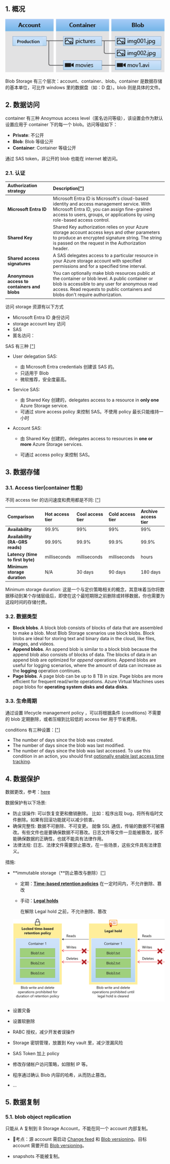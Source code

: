 ## 1. 概况

![Diagram that shows the Azure Blob Storage architecture.](https://raw.githubusercontent.com/caliburn1994/caliburn1994.github.io/dev/images/20240424112517.png)

Blob Storage 有三个层次：account、container、blob。container 是数据存储的基本单位，可比作 windows 里的数据盘（如：D 盘）。blob 则是具体的文件。



## 2. 数据访问

container 有三种 Anoymous access level（匿名访问等级），该设置会作为默认设置应用于 container 下的每一个 blob。访问等级如下：

- **Private**: 不公开
- **Blob**: Blob 等级公开
- **Container**: Container 等级公开

通过 SAS token，非公开的 blob 也能在 internet 被访问。

### 2.1. 认证

| Authorization strategy                       | Description[["]](https://learn.microsoft.com/en-us/training/modules/configure-storage-security/2-review-strategies) |
| :------------------------------------------- | :----------------------------------------------------------- |
| **Microsoft Entra ID**                       | Microsoft Entra ID is Microsoft's cloud-based identity and access management service. With Microsoft Entra ID, you can assign fine-grained access to users, groups, or applications by using role-based access control. |
| **Shared Key**                               | Shared Key authorization relies on your Azure storage account access keys and other parameters to produce an encrypted signature string. The string is passed on the request in the Authorization header. |
| **Shared access signatures**                 | A SAS delegates access to a particular resource in your Azure storage account with specified permissions and for a specified time interval. |
| **Anonymous access to containers and blobs** | You can optionally make blob resources public at the container or blob level. A public container or blob is accessible to any user for anonymous read access. Read requests to public containers and blobs don't require authorization. |


访问 storage 资源有以下方式

- Microsoft Entra ID 身份访问
- storage account key 访问
- SAS
- 匿名访问：



SAS 有三种 [["]](https://learn.microsoft.com/en-us/training/modules/configure-storage-security/3-create-shared-access-signatures)

- User delegation SAS: 

  - 由 Microsoft Entra credentials 创建该 SAS 的。
  - 只适用于 Blob
  - 微软推荐，安全度最高。

- Service SAS: 

  - 由 Shared Key 创建的，delegates access to a resource in **only one** Azure Storage service.
  - 可通过 store access policy 来控制 SAS。不使用 policy 最长只能维持一小时

- Account SAS:

  - 由 Shared Key 创建的，delegates access to resources in **one or more** Azure Storage services.

  - 可通过 access policy 来控制 SAS。





## 3. 数据存储

### 3.1. Access tier(container 性能)

不同 access tier 的访问速度和费用都是不同: [["]](https://learn.microsoft.com/en-us/training/modules/configure-blob-storage/4-create-blob-access-tiers)

| Comparison                       | Hot access tier | Cool access tier | Cold access tier | Archive access tier |
| :------------------------------- | :-------------- | :--------------- | :--------------- | :------------------ |
| **Availability**                 | 99.9%           | 99%              | 99%              | 99%                 |
| **Availability (RA-GRS reads)**  | 99.99%          | 99.9%            | 99.9%            | 99.9%               |
| **Latency (time to first byte)** | milliseconds    | milliseconds     | milliseconds     | hours               |
| **Minimum storage duration**     | N/A             | 30 days          | 90 days          | 180 days            |

Minimum storage duration: 这是一个与定价策略相关的概念，其意味着当你将数据移动到某个存储层级后，即使在这个最短期限之前删除或转移数据，你也需要为这段时间的存储付费。

### 3.2. 数据类型

- **Block blobs**. A block blob consists of blocks of data that are assembled to make a blob. Most Blob Storage scenarios use block blobs. Block blobs are ideal for storing text and binary data in the cloud, like files, images, and videos.
- **Append blobs**. An append blob is similar to a block blob because the append blob also consists of blocks of data. The blocks of data in an append blob are optimized for *append* operations. Append blobs are useful for logging scenarios, where the amount of data can increase as the **logging** operation continues.
- **Page blobs**. A page blob can be up to 8 TB in size. Page blobs are more efficient for frequent read/write operations. Azure Virtual Machines uses page blobs for **operating system disks and data disks**.



### 3.3. 生命周期

通过设置 lifecycle management policy ，可以将根据条件 (conditions) 不需要的 blob 定期删除，或者压缩到比较低的 access tier 用于节省费用。

conditions 有三种设置：[["]](https://learn.microsoft.com/en-us/azure/storage/blobs/lifecycle-management-policy-configure?tabs=azure-portal)
- The number of days since the blob was created.
- The number of days since the blob was last modified.
- The number of days since the blob was last accessed. To use this condition in an action, you should first [optionally enable last access time tracking](https://learn.microsoft.com/en-us/azure/storage/blobs/lifecycle-management-policy-configure?tabs=azure-portal#optionally-enable-access-time-tracking).


## 4. 数据保护

数据更改，参考：[here](https://www.notion.so/be01d04342ab407aa7cac874d799cc4c?pvs=21)

数据保护有以下场景:

- 防止误操作: 可以恢复变更和撤销删除。 比如：程序出现 bug，将所有临时文件删除。如果有回滚功能就可以减少损害。
- 确保完整性: 数据不可删除、不可变更。 就像 SSL 通信，传输的数据不可被篡改。有些文件也是要确保数据不可篡改。日志文件等文件一旦能被篡改，就不能确保数据的正确性，也就不能具有法律作用。
- 法律法规: 日志、法律文件需要禁止篡改，在一些场景，这些文件具有法律意义。

措施:

- **immutable storage（**防止篡改与删除）[["]](https://learn.microsoft.com/zh-cn/azure/storage/blobs/immutable-storage-overview)

  - 定期：**[Time-based retention policies](https://learn.microsoft.com/en-us/azure/storage/blobs/immutable-time-based-retention-policy-overview)** 在一定时间内，不允许删除、篡改

  - 手动：**[Legal holds](https://learn.microsoft.com/en-us/azure/storage/blobs/immutable-legal-hold-overview)** 

    在解除 Legal hold 之前，不允许删除、篡改

  ![image-20240501164135598](https://raw.githubusercontent.com/caliburn1994/caliburn1994.github.io/dev/images/20240501164141.png)

- 设置灾备

- 设置软删除

- RABC 授权，减少开发者误操作

- Storage 密钥管理，放置到 Key vault 里，减少泄漏风险

- SAS Token 加上 policy

- 修改存储帐户访问策略，如限制 IP 等。

- 程序通过确认 Blob 内容的哈希，从而防止篡改。

- ...





## 5. 数据复制

### 5.1. blob object replication

只能从 A 复制到 B Storage Account，不能在同一个 account 内部复制。

- 📖考点：源 account 需启动 [Change feed](https://learn.microsoft.com/en-us/azure/storage/blobs/storage-blob-change-feed) 和 [Blob versioning](https://learn.microsoft.com/en-us/azure/storage/blobs/versioning-overview)。目标 account 需要开启 [Blob versioning](https://learn.microsoft.com/en-us/azure/storage/blobs/versioning-overview)。

- snapshots 不能被复制。